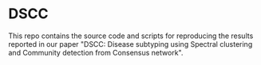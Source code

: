 # DSCC

This repo contains the source code and scripts for reproducing the results reported in our paper "DSCC: Disease subtyping using Spectral clustering and Community detection from Consensus network".
